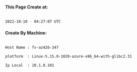 
   
#### This Page Create at:

```bash

2022-10-10 - 04:27:07 UTC

```

#### Create By Machine:

```bash

Host Name : fv-az426-347

platform  : Linux-5.15.0-1020-azure-x86_64-with-glibc2.31

Ip Local  : 10.1.0.101

```

